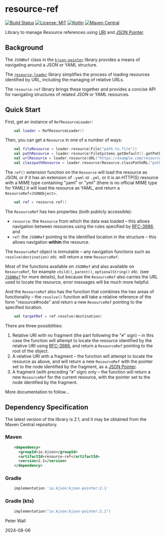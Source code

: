 # resource-ref

[![Build Status](https://github.com/pwall567/resource-ref/actions/workflows/build.yml/badge.svg)](https://github.com/pwall567/resource-ref/actions/workflows/build.yml)
[![License: MIT](https://img.shields.io/badge/License-MIT-yellow.svg)](https://opensource.org/licenses/MIT)
[![Kotlin](https://img.shields.io/static/v1?label=Kotlin&message=v1.9.24&color=7f52ff&logo=kotlin&logoColor=7f52ff)](https://github.com/JetBrains/kotlin/releases/tag/v1.9.24)
[![Maven Central](https://img.shields.io/maven-central/v/io.kjson/resource-ref?label=Maven%20Central)](https://search.maven.org/search?q=g:%22io.kjson%22%20AND%20a:%22resource-ref%22)

Library to manage Resource references using [URI](https://www.rfc-editor.org/info/rfc3986) and
[JSON Pointer](https://tools.ietf.org/html/rfc6901).

## Background

The `JSONRef` class in the [`kjson-pointer`](https://github.com/pwall567/kjson-pointer) library provides a means of
navigating around a JSON or YAML structure.

The [`resource-loader`](https://github.com/pwall567/resource-loader) library simplifies the process of loading resources
identified by URL, including the managing of relative URLs.

The `resource-ref` library brings these together and provides a concise API for navigating structures of related JSON or
YAML resources.

## Quick Start

First, get an instance of `RefResourceLoader`:
```kotlin
    val loader = RefResourceLoader()
```

Then, you can get a `Resource` in one of a number of ways:
```kotlin
    val fileResource = loader.resource(File("path.to.file"))                             // using java.io.File
    val pathResource = loader.resource(FileSystems.getDefault().getPath("path.to.file")) // using java.nio.file.Path
    val urlResource = loader.resource(URL("https://example.com/resource"))               // using java.net.URL
    val classpathResource = loader.resource(Resource.classPathURL("path.to.file")!!)     // using classpath
```

The `ref()` extension function on the `Resource` will load the resource as JSON, or if it has an extension of `.yaml` or
`.yml`, or it is an HTTP(S) resource with a MIME type containing "yaml" or "yml" (there is no official MIME type for
YAML) it will load the resource as YAML, and return a `ResourceRef<JSONObject>`.
```kotlin
    val ref = resource.ref()
```

The `ResourceRef` has two properties (both publicly accessible):
- `resource`: the `Resource` from which the data was loaded &ndash; this allows navigation between resources using the
  rules specified by [RFC-3986](https://www.rfc-editor.org/info/rfc3986), and
- `ref`: the `JSONRef` pointing to the identified location in the structure &ndash; this allows navigation **within**
  the resource.

The `ResourceRef` object is immutable &ndash; any navigation functions such as `resolve(destination)` _etc._ will return
a new `ResourceRef`.

Most of the functions available on `JSONRef` and also available on `ResourceRef`, for example `child()`, `parent()`,
`optionalString()` _etc._ (see [`JSONRef`](https://github.com/pwall567/kjson-pointer#jsonref) for more details), but
because the `ResourceRef` also carries the URL used to locate the resource, error messages will be much more helpful.

And the `ResourceRef` also has the function that combines the two areas of functionality &ndash; the `resolve()`
function will take a relative reference of the form "resource#node" and return a new `ResourceRef` pointing to the
specified location.
```kotlin
    val targetRef = ref.resolve(destination)
```

There are three possibilities:
1. Relative URI with no fragment (the part following the "`#`" sign) &ndash; in this case the function will attempt to
   locate the resource identified by the relative URI using [RFC-3986](https://www.rfc-editor.org/info/rfc3986), and
   return a `ResourceRef` pointing to the root of the object.
2. A relative URI with a fragment &ndash; the function will attempt to locate the resource as above, and will return a
   new `ResourceRef` with the pointer set to the node identified by the fragment, as a
   [JSON Pointer](https://tools.ietf.org/html/rfc6901).
3. A fragment (with preceding "`#`" sign) only &ndash; the function will return a new `ResourceRef` for the current
   resource, with the pointer set to the node identified by the fragment.

More documentation to follow&hellip;

## Dependency Specification

The latest version of the library is 2.1, and it may be obtained from the Maven Central repository.

### Maven
```xml
    <dependency>
      <groupId>io.kjson</groupId>
      <artifactId>resource-ref</artifactId>
      <version>2.1</version>
    </dependency>
```
### Gradle
```groovy
    implementation 'io.kjson:kjson-pointer:2.1'
```
### Gradle (kts)
```kotlin
    implementation("io.kjson:kjson-pointer:2.1")
```

Peter Wall

2024-08-06
